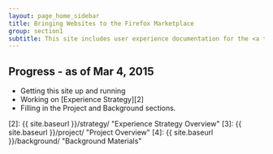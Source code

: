 ```yaml
---
layout: page_home_sidebar
title: Bringing Websites to the Firefox Marketplace
group: section1
subtitle: This site includes user experience documentation for the <a target="_blank" href="https://wiki.mozilla.org/Marketplace/Mobile_Optimized_Websites" title="Go to this project's wiki page">Mobile-optimized Websites project</a>.
---
```


## Progress - as of Mar 4, 2015 
* Getting this site up and running
* Working on [Experience Strategy][2]
* Filling in the Project and Background sections.



[1]: https://wiki.mozilla.org/Marketplace/Mobile_Optimized_Websites "Go to this project's wiki page"
[2]: {{ site.baseurl }}/strategy/ "Experience Strategy Overview"
[3]: {{ site.baseurl }}/project/ "Project Overview"
[4]: {{ site.baseurl }}/background/ "Background Materials"